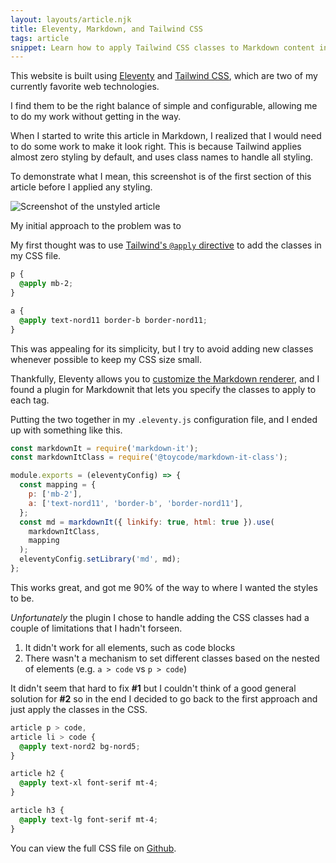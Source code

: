 ```yaml
---
layout: layouts/article.njk
title: Eleventy, Markdown, and Tailwind CSS
tags: article
snippet: Learn how to apply Tailwind CSS classes to Markdown content in your Eleventy website.
---
```


This website is built using [Eleventy](https://11ty.dev) and [Tailwind CSS](https://tailwindcss.com), which are two of my currently favorite web technologies.

I find them to be the right balance of simple and configurable, allowing me to do my work without getting in the way.

When I started to write this article in Markdown, I realized that I would need to do some work to make it look right. This is because Tailwind applies almost zero styling by default, and uses class names to handle all styling.

To demonstrate what I mean, this screenshot is of the first section of this article before I applied any styling.

<div class="my-4 border border-nord2">
  <div class="flex items-center p-2 bg-nord2">
    <div class="w-2 h-2 mr-1 bg-red-500 rounded-full"></div>
    <div class="w-2 h-2 mr-1 bg-orange-400 rounded-full"></div>
    <div class="w-2 h-2 mr-1 bg-green-500 rounded-full"></div>
  </div>
  <img src="/static/images/articles/eleventy-markdown-tailwind.png" alt="Screenshot of the unstyled article" />
</div>

My initial approach to the problem was to

My first thought was to use [Tailwind's `@apply` directive](https://tailwindcss.com/docs/extracting-components#extracting-css-components-with-apply) to add the classes in my CSS file.

```css
p {
  @apply mb-2;
}

a {
  @apply text-nord11 border-b border-nord11;
}
```

This was appealing for its simplicity, but I try to avoid adding new classes whenever possible to keep my CSS size small.

Thankfully, Eleventy allows you to [customize the Markdown renderer](https://www.11ty.dev/docs/languages/markdown/#add-your-own-plugins), and I found a plugin for Markdownit that lets you specify the classes to apply to each tag.

Putting the two together in my `.eleventy.js` configuration file, and I ended up with something like this.

```javascript
const markdownIt = require('markdown-it');
const markdownItClass = require('@toycode/markdown-it-class');

module.exports = (eleventyConfig) => {
  const mapping = {
    p: ['mb-2'],
    a: ['text-nord11', 'border-b', 'border-nord11'],
  };
  const md = markdownIt({ linkify: true, html: true }).use(
    markdownItClass,
    mapping
  );
  eleventyConfig.setLibrary('md', md);
};
```

This works great, and got me 90% of the way to where I wanted the styles to be.

_Unfortunately_ the plugin I chose to handle adding the CSS classes had a couple of limitations that I hadn't forseen.

1. It didn't work for all elements, such as code blocks
2. There wasn't a mechanism to set different classes based on the nested of elements (e.g. `a > code` vs `p > code`)

It didn't seem that hard to fix **#1** but I couldn't think of a good general solution for **#2** so in the end I decided to go back to the first approach and just apply the classes in the CSS.

```css
article p > code,
article li > code {
  @apply text-nord2 bg-nord5;
}

article h2 {
  @apply text-xl font-serif mt-4;
}

article h3 {
  @apply text-lg font-serif mt-4;
}
```

You can view the full CSS file on [Github](https://github.com/matthewtole/matthewtole.com/blob/master/src/_includes/postcss/styles.css).
